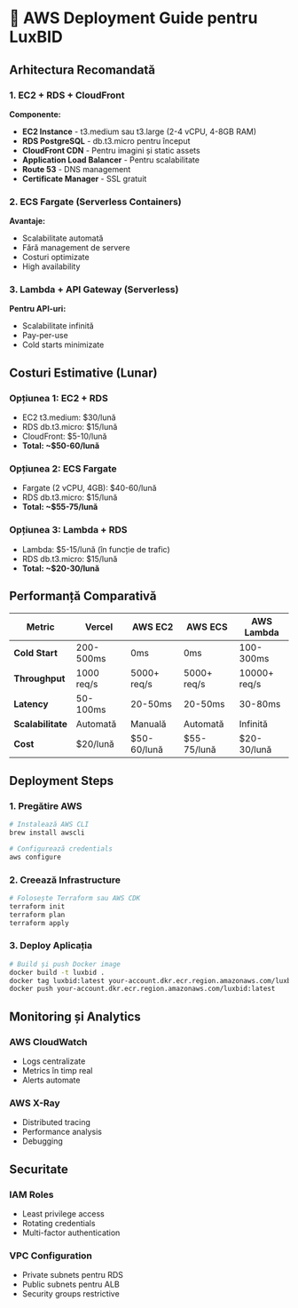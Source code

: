 # 🚀 AWS Deployment Guide pentru LuxBID

## Arhitectura Recomandată

### 1. **EC2 + RDS + CloudFront**

**Componente:**
- **EC2 Instance** - t3.medium sau t3.large (2-4 vCPU, 4-8GB RAM)
- **RDS PostgreSQL** - db.t3.micro pentru început
- **CloudFront CDN** - Pentru imagini și static assets
- **Application Load Balancer** - Pentru scalabilitate
- **Route 53** - DNS management
- **Certificate Manager** - SSL gratuit

### 2. **ECS Fargate (Serverless Containers)**

**Avantaje:**
- Scalabilitate automată
- Fără management de servere
- Costuri optimizate
- High availability

### 3. **Lambda + API Gateway (Serverless)**

**Pentru API-uri:**
- Scalabilitate infinită
- Pay-per-use
- Cold starts minimizate

## Costuri Estimative (Lunar)

### **Opțiunea 1: EC2 + RDS**
- EC2 t3.medium: $30/lună
- RDS db.t3.micro: $15/lună
- CloudFront: $5-10/lună
- **Total: ~$50-60/lună**

### **Opțiunea 2: ECS Fargate**
- Fargate (2 vCPU, 4GB): $40-60/lună
- RDS db.t3.micro: $15/lună
- **Total: ~$55-75/lună**

### **Opțiunea 3: Lambda + RDS**
- Lambda: $5-15/lună (în funcție de trafic)
- RDS db.t3.micro: $15/lună
- **Total: ~$20-30/lună**

## Performanță Comparativă

| Metric | Vercel | AWS EC2 | AWS ECS | AWS Lambda |
|--------|--------|---------|---------|------------|
| **Cold Start** | 200-500ms | 0ms | 0ms | 100-300ms |
| **Throughput** | 1000 req/s | 5000+ req/s | 5000+ req/s | 10000+ req/s |
| **Latency** | 50-100ms | 20-50ms | 20-50ms | 30-80ms |
| **Scalabilitate** | Automată | Manuală | Automată | Infinită |
| **Cost** | $20/lună | $50-60/lună | $55-75/lună | $20-30/lună |

## Deployment Steps

### 1. **Pregătire AWS**
```bash
# Instalează AWS CLI
brew install awscli

# Configurează credentials
aws configure
```

### 2. **Creează Infrastructure**
```bash
# Folosește Terraform sau AWS CDK
terraform init
terraform plan
terraform apply
```

### 3. **Deploy Aplicația**
```bash
# Build și push Docker image
docker build -t luxbid .
docker tag luxbid:latest your-account.dkr.ecr.region.amazonaws.com/luxbid:latest
docker push your-account.dkr.ecr.region.amazonaws.com/luxbid:latest
```

## Monitoring și Analytics

### **AWS CloudWatch**
- Logs centralizate
- Metrics în timp real
- Alerts automate

### **AWS X-Ray**
- Distributed tracing
- Performance analysis
- Debugging

## Securitate

### **IAM Roles**
- Least privilege access
- Rotating credentials
- Multi-factor authentication

### **VPC Configuration**
- Private subnets pentru RDS
- Public subnets pentru ALB
- Security groups restrictive
